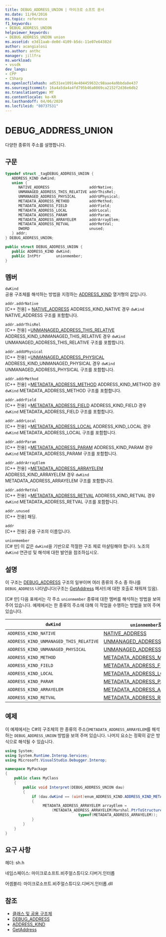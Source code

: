 ```yaml
---
title: DEBUG_ADDRESS_UNION | 마이크로 소프트 문서
ms.date: 11/04/2016
ms.topic: reference
f1_keywords:
- DEBUG_ADDRESS_UNION
helpviewer_keywords:
- DEBUG_ADDRESS_UNION union
ms.assetid: e3d11aab-de0d-4109-b5dc-11e07e64382d
author: acangialosi
ms.author: anthc
manager: jillfra
ms.workload:
- vssdk
dev_langs:
- CPP
- CSharp
ms.openlocfilehash: ad531ee10914e404459632c98aae4a9bbda8e437
ms.sourcegitcommit: 16a4a5da4a4fd795b46a0869ca2152f2d36e6db2
ms.translationtype: MT
ms.contentlocale: ko-KR
ms.lasthandoff: 04/06/2020
ms.locfileid: "80737531"
---
```

# <a name="debug_address_union"></a>DEBUG_ADDRESS_UNION
다양한 종류의 주소를 설명합니다.

## <a name="syntax"></a>구문

```cpp
typedef struct _tagDEBUG_ADDRESS_UNION {
   ADDRESS_KIND dwKind;
   union {
      NATIVE_ADDRESS                  addrNative;
      UNMANAGED_ADDRESS_THIS_RELATIVE addrThisRel;
      UNMANAGED_ADDRESS_PHYSICAL      addrUPhysical;
      METADATA_ADDRESS_METHOD         addrMethod;
      METADATA_ADDRESS_FIELD          addrField;
      METADATA_ADDRESS_LOCAL          addrLocal;
      METADATA_ADDRESS_PARAM          addrParam;
      METADATA_ADDRESS_ARRAYELEM      addrArrayElem;
      METADATA_ADDRESS_RETVAL         addrRetVal;
      DWORD                           unused;
   } addr;
} DEBUG_ADDRESS_UNION;
```

```csharp
public struct DEBUG_ADDRESS_UNION {
   public ADDRESS_KIND dwKind;
   public IntPtr       unionmember;
}
```

## <a name="members"></a>멤버
`dwKind`\
공용 구조체를 해석하는 방법을 지정하는 [ADDRESS_KIND](../../../extensibility/debugger/reference/address-kind.md) 열거형의 값입니다.

`addr.addrNative`\
[C++ 전용] = [NATIVE_ADDRESS](../../../extensibility/debugger/reference/native-address.md) ADDRESS_KIND_NATIVE 경우 `dwKind` NATIVE_ADDRESS 구조를 포함합니다.

`addr.addrThisRel`\
[C++ 전용] =[UNMANAGED_ADDRESS_THIS_RELATIVE](../../../extensibility/debugger/reference/unmanaged-address-this-relative.md) ADDRESS_KIND_UNMANAGED_THIS_RELATIVE 경우 `dwKind` UNMANAGED_ADDRESS_THIS_RELATIVE 구조를 포함합니다.

`addr.addUPhysical`\
[C++ 전용] =[UNMANAGED_ADDRESS_PHYSICAL](../../../extensibility/debugger/reference/unmanaged-address-physical.md) ADDRESS_KIND_UNMANAGED_PHYSICAL 경우 `dwKind` UNMANAGED_ADDRESS_PHYSICAL 구조를 포함합니다.

`addr.addrMethod`\
[C++ 전용] =[METADATA_ADDRESS_METHOD](../../../extensibility/debugger/reference/metadata-address-method.md) ADDRESS_KIND_METHOD 경우 `dwKind` METADATA_ADDRESS_METHOD 구조를 포함합니다.

`addr.addrField`\
[C++ 전용] =[METADATA_ADDRESS_FIELD](../../../extensibility/debugger/reference/metadata-address-field.md) ADDRESS_KIND_FIELD 경우 `dwKind` METADATA_ADDRESS_FIELD 구조를 포함합니다.

`addr.addrLocal`\
[C++ 전용] =[METADATA_ADDRESS_LOCAL](../../../extensibility/debugger/reference/metadata-address-local.md) ADDRESS_KIND_LOCAL 경우 `dwKind` METADATA_ADDRESS_LOCAL 구조를 포함합니다.

`addr.addrParam`\
[C++ 전용] =[METADATA_ADDRESS_PARAM](../../../extensibility/debugger/reference/metadata-address-param.md) ADDRESS_KIND_PARAM 경우 `dwKind` METADATA_ADDRESS_PARAM 구조를 포함합니다.

`addr.addrArrayElem`\
[C++ 전용] =[METADATA_ADDRESS_ARRAYELEM](../../../extensibility/debugger/reference/metadata-address-arrayelem.md) ADDRESS_KIND_ARRAYELEM 경우 `dwKind` METADATA_ADDRESS_ARRAYELEM 구조를 포함합니다.

`addr.addrRetVal`\
[C++ 전용] =[METADATA_ADDRESS_RETVAL](../../../extensibility/debugger/reference/metadata-address-retval.md) ADDRESS_KIND_RETVAL 경우 `dwKind` METADATA_ADDRESS_RETVAL 구조를 포함합니다.

`addr.unused`\
[C++ 전용] 패딩.

`addr`\
[C++ 전용] 공용 구조의 이름입니다.

`unionmember`\
[C# 만] 이 값은 `dwKind`을 기반으로 적절한 구조 체로 마샬링해야 합니다. 노조의 `dwKind` 연관성 및 해석에 대한 발언을 참조하십시오.

## <a name="remarks"></a>설명
이 구조는 [DEBUG_ADDRESS](../../../extensibility/debugger/reference/debug-address.md) 구조의 일부이며 여러 종류의 주소 중 하나를 `DEBUG_ADDRESS` 나타냅니다(구조는 [GetAddress](../../../extensibility/debugger/reference/idebugaddress-getaddress.md) 메서드에 대한 호출로 채워져 있음).

 [C# 만] 다음 표에서는 각 주소 `unionmember` 종류에 대한 멤버를 해석하는 방법을 보여 주어 있습니다. 예제에서는 한 종류의 주소에 대해 이 작업을 수행하는 방법을 보여 주며 있습니다.

|`dwKind`|`unionmember`로 해석|
|--------------|----------------------------------|
|`ADDRESS_KIND_NATIVE`|[NATIVE_ADDRESS](../../../extensibility/debugger/reference/native-address.md)|
|`ADDRESS_KIND_UNMANAGED_THIS_RELATIVE`|[UNMANAGED_ADDRESS_THIS_RELATIVE](../../../extensibility/debugger/reference/unmanaged-address-this-relative.md)|
|`ADDRESS_KIND_UNMANAGED_PHYSICAL`|[UNMANAGED_ADDRESS_PHYSICAL](../../../extensibility/debugger/reference/unmanaged-address-physical.md)|
|`ADDRESS_KIND_METHOD`|[METADATA_ADDRESS_METHOD](../../../extensibility/debugger/reference/metadata-address-method.md)|
|`ADDRESS_KIND_FIELD`|[METADATA_ADDRESS_FIELD](../../../extensibility/debugger/reference/metadata-address-field.md)|
|`ADDRESS_KIND_LOCAL`|[METADATA_ADDRESS_LOCAL](../../../extensibility/debugger/reference/metadata-address-local.md)|
|`ADDRESS_KIND_PARAM`|[METADATA_ADDRESS_PARAM](../../../extensibility/debugger/reference/metadata-address-param.md)|
|`ADDRESS_KIND_ARRAYELEM`|[METADATA_ADDRESS_ARRAYELEM](../../../extensibility/debugger/reference/metadata-address-arrayelem.md)|
|`ADDRESS_KIND_RETVAL`|[METADATA_ADDRESS_RETVAL](../../../extensibility/debugger/reference/metadata-address-retval.md)|

## <a name="example"></a>예제
이 예제에서는 C#의 구조체의 한 종류의 주소()`METADATA_ADDRESS_ARRAYELEM`를 해석하는 `DEBUG_ADDRESS_UNION` 방법을 보여 주며 있습니다. 나머지 요소는 정확히 같은 방식으로 해석될 수 있습니다.

```csharp
using System;
using System.Runtime.Interop.Services;
using Microsoft.VisualStudio.Debugger.Interop;

namespace MyPackage
{
    public class MyClass
    {
        public void Interpret(DEBUG_ADDRESS_UNION dau)
        {
            if (dau.dwKind == (uint)enum_ADDRESS_KIND.ADDRESS_KIND_METADATA_ARRAYELEM)
            {
                 METADATA_ADDRESS_ARRAYELEM arrayElem =
                     (METADATA_ADDRESS_ARRAYELEM)Marshal.PtrToStructure(dau.unionmember,
                                 typeof(METADATA_ADDRESS_ARRAYELEM));
            }
        }
    }
}
```

## <a name="requirements"></a>요구 사항
헤더: sh.h

네임스페이스: 마이크로소프트.비주얼스튜디오.디버거.인터롭

어셈블리: 마이크로소프트.비주얼스튜디오.디버거.인터롭.dll

## <a name="see-also"></a>참조
- [클래스 및 공용 구조체](../../../extensibility/debugger/reference/structures-and-unions.md)
- [DEBUG_ADDRESS](../../../extensibility/debugger/reference/debug-address.md)
- [ADDRESS_KIND](../../../extensibility/debugger/reference/address-kind.md)
- [GetAddress](../../../extensibility/debugger/reference/idebugaddress-getaddress.md)
